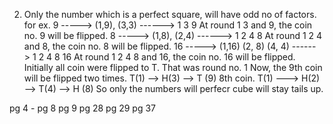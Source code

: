 2. Only the number which is a perfect square, will have odd no of factors.
	for ex. 
	9 -----> (1,9), (3,3) ------> 1 3 9
		At round 1 3 and 9, the coin no. 9 will be flipped. 
	8 -----> (1,8), (2,4) ------> 1 2 4 8
		At round 1 2 4 and 8, the coin no. 8 will be flipped. 
	16 -----> (1,16) (2, 8) (4, 4) ------> 1 2 4 8 16
		At round 1 2 4 8 and 16, the coin no. 16 will be flipped. 
	Initially all coin were flipped to T. That was round no. 1
	Now, the 9th coin will be flipped two times. T(1) --> H(3) --> T (9)
	8th coin. T(1) ---> H(2) --> T(4) --> H (8)
	So only the numbers will perfecr cube will stay tails up.


pg 4 - 
pg 8
pg 9
pg 28 
pg 29
pg 37

